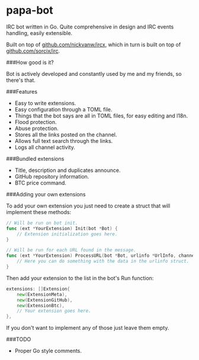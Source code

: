 # papa-bot
IRC bot written in Go. Quite comprehensive in design and IRC events handling, easily extensible.

Built on top of [github.com/nickvanw/ircx](http://github.com/nickvanw/ircx), which in turn is built on top of [github.com/sorcix/irc](http://github.com/sorcix/irc).

###How good is it?

Bot is actively developed and constantly used by me and my friends, so there's that.

###Features

* Easy to write extensions.
* Easy configuration through a TOML file.
* Things that the bot says are all in TOML files, for easy editing and l18n.
* Flood protection.
* Abuse protection.
* Stores all the links posted on the channel.
* Allows full text search through the links.
* Logs all channel activity.

###Bundled extensions

* Title, description and duplicates announce.
* GitHub repository information.
* BTC price command.

###Adding your own extensions

To add your own extension you just need to create a struct that will implement these methods:
```go
// Will be run on bot init.
func (ext *YourExtension) Init(bot *Bot) {
    // Extension initialization goes here.
}

// Will be run for each URL found in the message.
func (ext *YourExtension) ProcessURL(bot *Bot, urlinfo *UrlInfo, channel, sender, msg string) {
    // Here you can do something with the data in the urlinfo struct.
}
```

Then add your extension to the list in the bot's Run function:
```go
extensions: []Extension{
    new(ExtensionMeta),
    new(ExtensionGitHub),
    new(ExtensionBtc),
    // Your extension goes here.
},
```

If you don't want to implement any of those just leave them empty.

###TODO

* Proper Go style comments.

